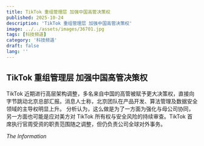 ```yaml
---
title: TikTok 重组管理层 加强中国高管决策权
published: 2025-10-24
description: 'TikTok 重组管理层 加强中国高管决策权'
image: ../../assets/images/36701.jpg
tags: [科技频道]
category: '科技频道'
draft: false
lang: ''
---
```


## TikTok 重组管理层 加强中国高管决策权

TikTok 近期进行高层架构调整，多名来自中国的高管被赋予更大决策权，直接向字节跳动北京总部汇报。消息人士称，北京团队在产品开发、算法管理及数据安全领域的主导权明显上升。
分析认为，这么做是为了一方面为强化与母公司协同，另一方面也可能是应对美方对 TikTok 所有权与安全风险的持续审查。TikTok 首席执行官周受资的职责范围随之调整，但仍负责公司全球对外事务。

*The Information*
